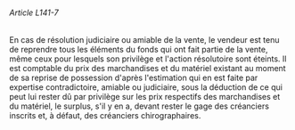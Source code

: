 ###### Article L141-7

En cas de résolution judiciaire ou amiable de la vente, le vendeur est tenu de reprendre tous les éléments du fonds qui ont fait partie de la vente, même ceux pour lesquels son privilège et l'action résolutoire sont éteints. Il est comptable du prix des marchandises et du matériel existant au moment de sa reprise de possession d'après l'estimation qui en est faite par expertise contradictoire, amiable ou judiciaire, sous la déduction de ce qui peut lui rester dû par privilège sur les prix respectifs des marchandises et du matériel, le surplus, s'il y en a, devant rester le gage des créanciers inscrits et, à défaut, des créanciers chirographaires.

